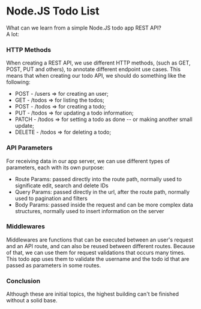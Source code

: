 # Node.JS Todo List
What can we learn from a simple Node.JS todo app REST API? 
<br>
A lot:

### HTTP Methods
When creating a REST API, we use different HTTP methods, (such as GET, POST, PUT and others), to annotate different endpoint use cases.
This means that when creating our todo API, we should do something like the following:

- POST - /users => for creating an user;
- GET - /todos => for listing the todos;
- POST - /todos => for creating a todo;
- PUT - /todos => for updating a todo information;
- PATCH - /todos => for setting a todo as done -- or making another small update;
- DELETE - /todos => for deleting a todo;

### API Parameters
For receiving data in our app server, we can use different types of parameters, each with its own purpose:
- Route Params: passed directly into the route path, normally used to significate edit, search and delete IDs
- Query Params: passed directly in the url, after the route path, normally used to pagination and filters
- Body Params: passed inside the request and can be more complex data structures, normally used to insert information on the server

### Middlewares

Middlewares are functions that can be executed between an user's request and an API route, and can also be reused between different routes.
Because of that, we can use them for request validations that occurs many times.
<br>
This todo app uses them to validate the username and the todo id that are passed as parameters in some routes.


### Conclusion

Although these are initial topics, the highest building can't be finished without a solid base.

